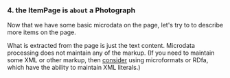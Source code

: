 ### 4. the ItemPage is `about` a Photograph

Now that we have some basic microdata on the page, let's try to to describe more
items on the page. 

What is extracted from the page is just the text content. Microdata processing does not
maintain any of the markup. (If you need to maintain some XML or other markup,
then [consider]() using microformats or RDfa, which have the ability to maintain
XML literals.)